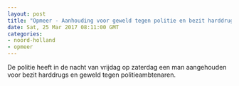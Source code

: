 ```yaml
---
layout: post
title: "Opmeer - Aanhouding voor geweld tegen politie en bezit harddrugs"
date: Sat, 25 Mar 2017 08:11:00 GMT
categories: 
- noord-holland 
- opmeer 
---
```


De politie heeft in de nacht van vrijdag op zaterdag een man aangehouden voor bezit harddrugs en geweld tegen politieambtenaren.
